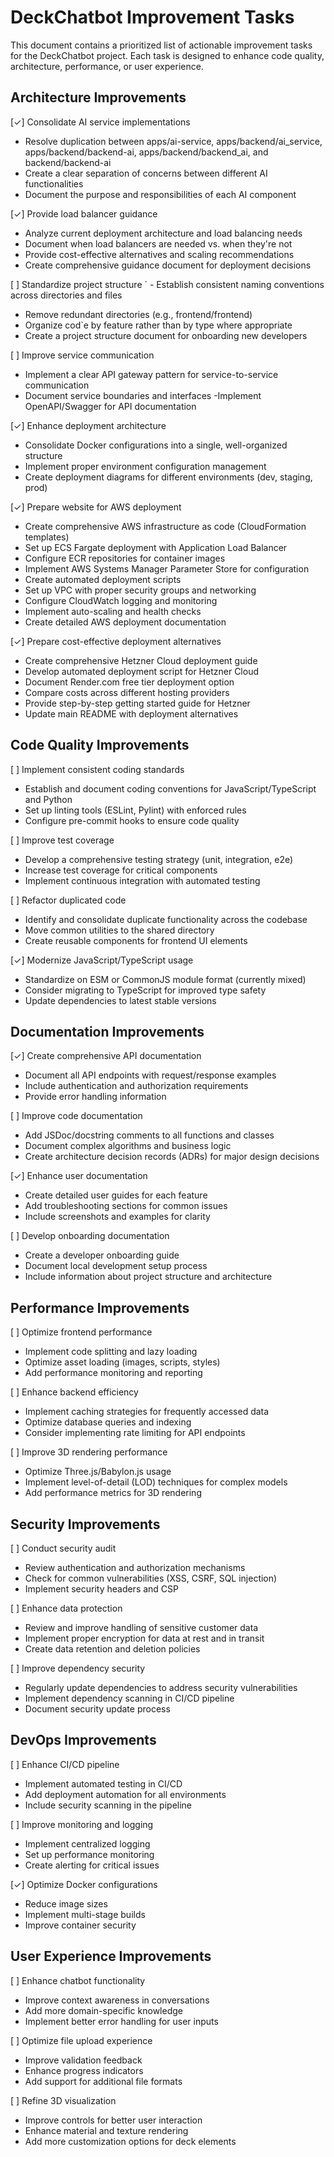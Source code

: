 # DeckChatbot Improvement Tasks

This document contains a prioritized list of actionable improvement tasks for the DeckChatbot project. Each task is
designed to enhance code quality, architecture, performance, or user experience.

## Architecture Improvements

[✓] Consolidate AI service implementations

- Resolve duplication between apps/ai-service, apps/backend/ai_service, apps/backend/backend-ai,
  apps/backend/backend_ai, and backend/backend-ai
- Create a clear separation of concerns between different AI functionalities
- Document the purpose and responsibilities of each AI component

[✓] Provide load balancer guidance

- Analyze current deployment architecture and load balancing needs
- Document when load balancers are needed vs. when they're not
- Provide cost-effective alternatives and scaling recommendations
- Create comprehensive guidance document for deployment decisions

[ ] Standardize project structure
`   - Establish consistent naming conventions across directories and files

- Remove redundant directories (e.g., frontend/frontend)
- Organize cod`e by feature rather than by type where appropriate
- Create a project structure document for onboarding new developers

[ ] Improve service communication

- Implement a clear API gateway pattern for service-to-service communication
- Document service boundaries and interfaces
  -Implement OpenAPI/Swagger for API documentation

[✓] Enhance deployment architecture

- Consolidate Docker configurations into a single, well-organized structure
- Implement proper environment configuration management
- Create deployment diagrams for different environments (dev, staging, prod)

[✓] Prepare website for AWS deployment

- Create comprehensive AWS infrastructure as code (CloudFormation templates)
- Set up ECS Fargate deployment with Application Load Balancer
- Configure ECR repositories for container images
- Implement AWS Systems Manager Parameter Store for configuration
- Create automated deployment scripts
- Set up VPC with proper security groups and networking
- Configure CloudWatch logging and monitoring
- Implement auto-scaling and health checks
- Create detailed AWS deployment documentation

[✓] Prepare cost-effective deployment alternatives

- Create comprehensive Hetzner Cloud deployment guide
- Develop automated deployment script for Hetzner Cloud
- Document Render.com free tier deployment option
- Compare costs across different hosting providers
- Provide step-by-step getting started guide for Hetzner
- Update main README with deployment alternatives

## Code Quality Improvements

[ ] Implement consistent coding standards

- Establish and document coding conventions for JavaScript/TypeScript and Python
- Set up linting tools (ESLint, Pylint) with enforced rules
- Configure pre-commit hooks to ensure code quality

[ ] Improve test coverage

- Develop a comprehensive testing strategy (unit, integration, e2e)
- Increase test coverage for critical components
- Implement continuous integration with automated testing

[ ] Refactor duplicated code

- Identify and consolidate duplicate functionality across the codebase
- Move common utilities to the shared directory
- Create reusable components for frontend UI elements

[✓] Modernize JavaScript/TypeScript usage

- Standardize on ESM or CommonJS module format (currently mixed)
- Consider migrating to TypeScript for improved type safety
- Update dependencies to latest stable versions

## Documentation Improvements

[✓] Create comprehensive API documentation

- Document all API endpoints with request/response examples
- Include authentication and authorization requirements
- Provide error handling information

[ ] Improve code documentation

- Add JSDoc/docstring comments to all functions and classes
- Document complex algorithms and business logic
- Create architecture decision records (ADRs) for major design decisions

[✓] Enhance user documentation

- Create detailed user guides for each feature
- Add troubleshooting sections for common issues
- Include screenshots and examples for clarity

[ ] Develop onboarding documentation

- Create a developer onboarding guide
- Document local development setup process
- Include information about project structure and architecture

## Performance Improvements

[ ] Optimize frontend performance

- Implement code splitting and lazy loading
- Optimize asset loading (images, scripts, styles)
- Add performance monitoring and reporting

[ ] Enhance backend efficiency

- Implement caching strategies for frequently accessed data
- Optimize database queries and indexing
- Consider implementing rate limiting for API endpoints

[ ] Improve 3D rendering performance

- Optimize Three.js/Babylon.js usage
- Implement level-of-detail (LOD) techniques for complex models
- Add performance metrics for 3D rendering

## Security Improvements

[ ] Conduct security audit

- Review authentication and authorization mechanisms
- Check for common vulnerabilities (XSS, CSRF, SQL injection)
- Implement security headers and CSP

[ ] Enhance data protection

- Review and improve handling of sensitive customer data
- Implement proper encryption for data at rest and in transit
- Create data retention and deletion policies

[ ] Improve dependency security

- Regularly update dependencies to address security vulnerabilities
- Implement dependency scanning in CI/CD pipeline
- Document security update process

## DevOps Improvements

[ ] Enhance CI/CD pipeline

- Implement automated testing in CI/CD
- Add deployment automation for all environments
- Include security scanning in the pipeline

[ ] Improve monitoring and logging

- Implement centralized logging
- Set up performance monitoring
- Create alerting for critical issues

[✓] Optimize Docker configurations

- Reduce image sizes
- Implement multi-stage builds
- Improve container security

## User Experience Improvements

[ ] Enhance chatbot functionality

- Improve context awareness in conversations
- Add more domain-specific knowledge
- Implement better error handling for user inputs

[ ] Optimize file upload experience

- Improve validation feedback
- Enhance progress indicators
- Add support for additional file formats

[ ] Refine 3D visualization

- Improve controls for better user interaction
- Enhance material and texture rendering
- Add more customization options for deck elements
